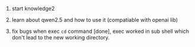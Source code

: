 1. start knowledge2

2. learn about qwen2.5 and how to use it (compatiable with openai lib)

3. fix bugs when exec `cd` command [done], exec worked in sub shell which don't lead to the new working directory.
